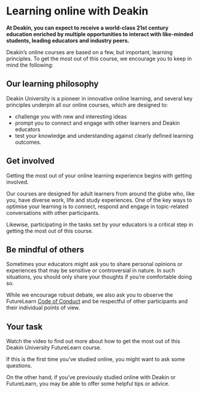 # Learning online with Deakin

**At Deakin, you can expect to receive a world-class 21st century education enriched by multiple opportunities to interact with like-minded students, leading educators and industry peers.**

Deakin’s online courses are based on a few, but important, learning principles. To get the most out of this course, we encourage you to keep in mind the following:

## Our learning philosophy
Deakin University is a pioneer in innovative online learning, and several key principles underpin all our online courses, which are designed to:

* challenge you with new and interesting ideas
* prompt you to connect and engage with other learners and Deakin educators
* test your knowledge and understanding against clearly defined learning outcomes.

## Get involved
Getting the most out of your online learning experience begins with getting involved.

Our courses are designed for adult learners from around the globe who, like you, have diverse work, life and study experiences. One of the key ways to optimise your learning is to connect, respond and engage in topic-related conversations with other participants.

Likewise, participating in the tasks set by your educators is a critical step in getting the most out of this course.

<!-- To find out more about getting the most out of FutureLearn’s social learning features, see these [six tips and tools](URL). -->

## Be mindful of others
Sometimes your educators might ask you to share personal opinions or experiences that may be sensitive or controversial in nature. In such situations, you should only share your thoughts if you’re comfortable doing so.

While we encourage robust debate, we also ask you to observe the FutureLearn [Code of Conduct]() and be respectful of other participants and their individual points of view.

## Your task
Watch the video to find out more about how to get the most out of this Deakin University FutureLearn course.

If this is the first time you’ve studied online, you might want to ask some questions.

On the other hand, if you’ve previously studied online with Deakin or FutureLearn, you may be able to offer some helpful tips or advice.
